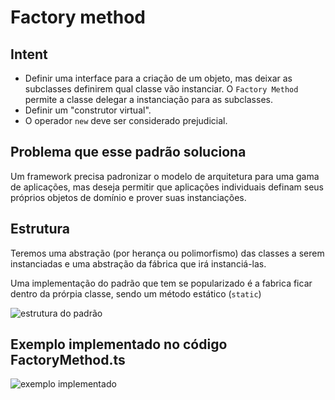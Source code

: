 # Factory method
## Intent
* Definir uma interface para a criação de um objeto, mas deixar as subclasses definirem qual classe vão instanciar. O `Factory Method` permite a classe delegar a instanciação para as subclasses.
* Definir um "construtor virtual".
* O operador `new` deve ser considerado prejudicial.
## Problema que esse padrão soluciona
Um framework precisa padronizar o modelo de arquitetura para uma gama de aplicações, mas deseja permitir que aplicações individuais definam seus próprios objetos de domínio e prover suas instanciações.
## Estrutura
Teremos uma abstração (por herança ou polimorfismo) das classes a serem instanciadas e uma abstração da fábrica que irá instanciá-las.

Uma implementação do padrão que tem se popularizado é a fabrica ficar dentro da prórpia classe, sendo um método estático (`static`)

![estrutura do padrão](https://sourcemaking.com/files/v2/content/patterns/Factory_Method.png)
## Exemplo implementado no código FactoryMethod.ts
![exemplo implementado](https://sourcemaking.com/files/v2/content/patterns/Factory_Method_example1.png)